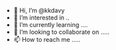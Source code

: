 - 👋 Hi, I’m @kkdavy 
- 👀 I’m interested in ..
- 🌱 I’m currently learning ....
- 💞️ I’m looking to collaborate on .....
- 📫 How to reach me .....

<!---
kkdavy/kkdavy is a ✨ special ✨ repository because its `README.md` (this file) appears on your GitHub profile.
You can click the Preview link to take a look at your changes.
--->

